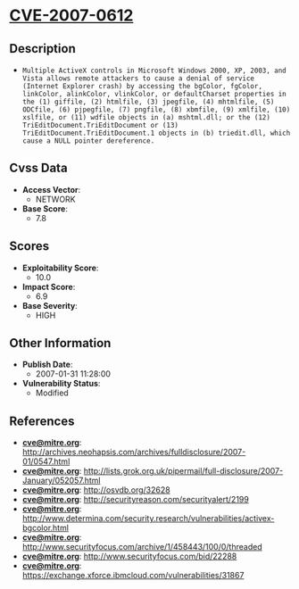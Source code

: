 
# [CVE-2007-0612](https://cve.mitre.org/cgi-bin/cvename.cgi?name=CVE-2007-0612)

## Description

- `Multiple ActiveX controls in Microsoft Windows 2000, XP, 2003, and Vista allows remote attackers to cause a denial of service (Internet Explorer crash) by accessing the bgColor, fgColor, linkColor, alinkColor, vlinkColor, or defaultCharset properties in the (1) giffile, (2) htmlfile, (3) jpegfile, (4) mhtmlfile, (5) ODCfile, (6) pjpegfile, (7) pngfile, (8) xbmfile, (9) xmlfile, (10) xslfile, or (11) wdfile objects in (a) mshtml.dll; or the (12) TriEditDocument.TriEditDocument or (13) TriEditDocument.TriEditDocument.1 objects in (b) triedit.dll, which cause a NULL pointer dereference.`

## Cvss Data

- **Access Vector**:
  - NETWORK
- **Base Score**:
  - 7.8

## Scores

- **Exploitability Score**:
  - 10.0
- **Impact Score**:
  - 6.9
- **Base Severity**:
  - HIGH

## Other Information

- **Publish Date**:
  - 2007-01-31 11:28:00
- **Vulnerability Status**:
  - Modified

## References

- **cve@mitre.org**: http://archives.neohapsis.com/archives/fulldisclosure/2007-01/0547.html
- **cve@mitre.org**: http://lists.grok.org.uk/pipermail/full-disclosure/2007-January/052057.html
- **cve@mitre.org**: http://osvdb.org/32628
- **cve@mitre.org**: http://securityreason.com/securityalert/2199
- **cve@mitre.org**: http://www.determina.com/security.research/vulnerabilities/activex-bgcolor.html
- **cve@mitre.org**: http://www.securityfocus.com/archive/1/458443/100/0/threaded
- **cve@mitre.org**: http://www.securityfocus.com/bid/22288
- **cve@mitre.org**: https://exchange.xforce.ibmcloud.com/vulnerabilities/31867

